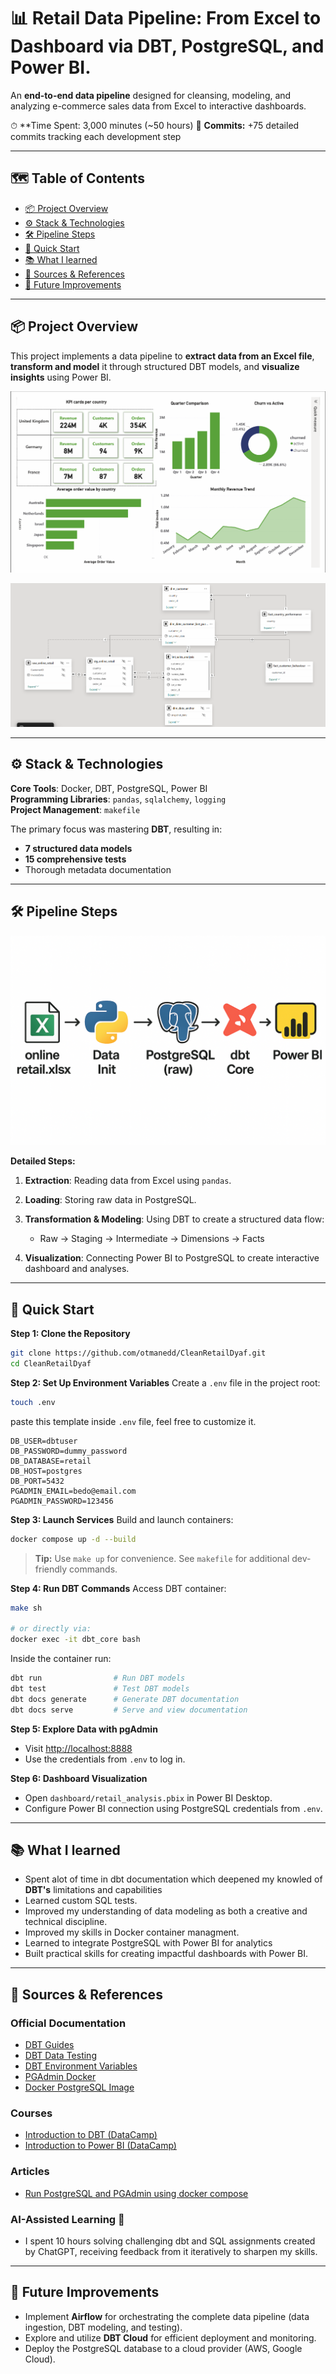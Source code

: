# 📊 Retail Data Pipeline: From Excel to Dashboard via DBT, PostgreSQL, and Power BI.
An **end-to-end data pipeline** designed for cleansing, modeling, and analyzing e-commerce sales data from Excel to interactive dashboards.

⏱ **Time Spent: 3,000 minutes (~50 hours) 
🧱 **Commits:** +75 detailed commits tracking each development step

--- 

## 🗺️ Table of Contents
* [📦 Project Overview](#project-overview)
* [⚙️ Stack & Technologies](#stack--technologies)
* [🛠️ Pipeline Steps](#pipeline-steps)
* [🚀 Quick Start](#quick-start)
* [📚 What I learned](#what-i-learned)
* [🔗 Sources & References](#sources--references)
* [🚧 Future Improvements](#future-improvements)

---

## <a name="project-overview"></a>📦 Project Overview

This project implements a data pipeline to **extract data from an Excel file**, **transform and model** it through structured DBT models, and **visualize insights** using Power BI.

![Dashboard](dashboard/img_dsahboard.png)

![Data Model](dashboard/img_model.png)

--- 

## <a name="stack--technologies"></a>⚙️ Stack & Technologies

**Core Tools**: Docker, DBT, PostgreSQL, Power BI\
**Programming Libraries**: `pandas`, `sqlalchemy`, `logging`\
**Project Management**: `makefile`

The primary focus was mastering **DBT**, resulting in:
* **7 structured data models**
* **15 comprehensive tests**
* Thorough metadata documentation

--- 

## <a name="pipeline-steps"></a>🛠️ Pipeline Steps

![Pipeline Diagram](dashboard/img_pipeline.png)

**Detailed Steps:**
1. **Extraction**: Reading data from Excel using `pandas`.
2. **Loading**: Storing raw data in PostgreSQL.
3. **Transformation & Modeling**: Using DBT to create a structured data flow:
   * Raw → Staging → Intermediate → Dimensions → Facts

4. **Visualization**: Connecting Power BI to PostgreSQL to create interactive dashboard and analyses.

---

## <a name="quick-start"></a>🚀 Quick Start

**Step 1: Clone the Repository**

```bash
git clone https://github.com/otmanedd/CleanRetailDyaf.git
cd CleanRetailDyaf
```

**Step 2: Set Up Environment Variables**
Create a `.env` file in the project root:

```bash
touch .env
```

paste this template inside `.env` file, feel free to customize it.

```env
DB_USER=dbtuser
DB_PASSWORD=dummy_password
DB_DATABASE=retail
DB_HOST=postgres
DB_PORT=5432
PGADMIN_EMAIL=bedo@email.com
PGADMIN_PASSWORD=123456
```

**Step 3: Launch Services**
Build and launch containers:

```bash
docker compose up -d --build
```

> **Tip:** Use `make up` for convenience. See `makefile` for additional dev-friendly commands.

**Step 4: Run DBT Commands**
Access DBT container:

```bash
make sh

# or directly via:
docker exec -it dbt_core bash
```

Inside the container run:

```bash
dbt run                # Run DBT models
dbt test               # Test DBT models
dbt docs generate      # Generate DBT documentation
dbt docs serve         # Serve and view documentation
```

**Step 5: Explore Data with pgAdmin**

* Visit [http://localhost:8888](http://localhost:8888)
* Use the credentials from `.env` to log in.

**Step 6: Dashboard Visualization**

* Open `dashboard/retail_analysis.pbix` in Power BI Desktop.
* Configure Power BI connection using PostgreSQL credentials from `.env`.

---

## <a name="what-i-learned"></a>📚 What I learned

* Spent alot of time in dbt documentation which deepened my knowled of **DBT's**  limitations and capabilities
* Learned custom SQL tests.
* Improved my understanding of data modeling as both a creative and technical discipline.
* Improved my skills in Docker container managment.
* Learned to integrate PostgreSQL with Power BI for analytics
* Built practical skills for creating impactful dashboards with Power BI.

---

## <a name="sources--references"></a>🔗 Sources & References



### Official Documentation

* [DBT Guides](https://docs.getdbt.com/guides)
* [DBT Data Testing](https://docs.getdbt.com/reference/data-test-configs)
* [DBT Environment Variables](https://docs.getdbt.com/reference/dbt-jinja-functions/env_var)
* [PGAdmin Docker](https://hub.docker.com/r/elestio/pgadmin)
* [Docker PostgreSQL Image](https://www.docker.com/blog/how-to-use-the-postgres-docker-official-image/)

### Courses

* [Introduction to DBT (DataCamp)](https://app.datacamp.com/learn/courses/introduction-to-dbt)
* [Introduction to Power BI (DataCamp)](https://app.datacamp.com/learn/courses/introduction-to-power-bi)

### Articles

* [Run PostgreSQL and PGAdmin using docker compose](https://medium.com/@vishal.sharma./run-postgresql-and-pgadmin-using-docker-compose-34120618bcf9)

### AI-Assisted Learning 🤖

* I spent 10 hours solving challenging dbt and SQL assignments created by ChatGPT, receiving feedback from it iteratively to sharpen my skills.

---

## <a name="future-improvements"></a>🚧 Future Improvements

* Implement **Airflow** for orchestrating the complete data pipeline (data ingestion, DBT modeling, and testing).
* Explore and utilize **DBT Cloud** for efficient deployment and monitoring.
* Deploy the PostgreSQL database to a cloud provider (AWS, Google Cloud).
